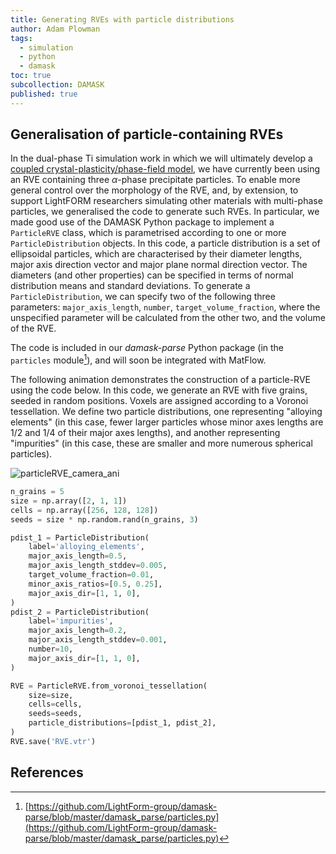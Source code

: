 ```yaml
---
title: Generating RVEs with particle distributions
author: Adam Plowman
tags:
  - simulation
  - python
  - damask
toc: true
subcollection: DAMASK
published: true
---
```


## Generalisation of particle-containing RVEs

In the dual-phase Ti simulation work in which we will ultimately develop a [coupled crystal-plasticity/phase-field model](/wiki/blog/ti-cp-pf-overview), we have currently been using an RVE containing three $\alpha$-phase precipitate particles. To enable more general control over the morphology of the RVE, and, by extension, to support LightFORM researchers simulating other materials with multi-phase particles, we generalised the code to generate such RVEs. In particular, we made good use of the DAMASK Python package to implement a `ParticleRVE` class, which is parametrised according to one or more `ParticleDistribution` objects. In this code, a particle distribution is a set of ellipsoidal particles, which are characterised by their diameter lengths, major axis direction vector and major plane normal direction vector. The diameters (and other properties) can be specified in terms of normal distribution means and standard deviations. To generate a `ParticleDistribution`, we can specify two of the following three parameters: `major_axis_length`, `number`, `target_volume_fraction`, where the unspecified parameter will be calculated from the other two, and the volume of the RVE.

The code is included in our *damask-parse* Python package (in the `particles` module[^1]), and will soon be integrated with MatFlow.

The following animation demonstrates the construction of a particle-RVE using the code below. In this code, we generate an RVE with five grains, seeded in random positions. Voxels are assigned according to a Voronoi tessellation. We define two particle distributions, one representing "alloying elements" (in this case, fewer larger particles whose minor axes lengths are 1/2 and 1/4 of their major axes lengths), and another representing "impurities" (in this case, these are smaller and more numerous spherical particles).

![particleRVE_camera_ani](/wiki/assets/images/posts/particleRVE_camera_ani.gif)

```python
n_grains = 5
size = np.array([2, 1, 1])
cells = np.array([256, 128, 128])
seeds = size * np.random.rand(n_grains, 3)

pdist_1 = ParticleDistribution(
    label='alloying_elements',
    major_axis_length=0.5,
    major_axis_length_stddev=0.005,
    target_volume_fraction=0.01,
    minor_axis_ratios=[0.5, 0.25],
    major_axis_dir=[1, 1, 0],
)
pdist_2 = ParticleDistribution(
    label='impurities',
    major_axis_length=0.2,
    major_axis_length_stddev=0.001,
    number=10,
    major_axis_dir=[1, 1, 0],    
)

RVE = ParticleRVE.from_voronoi_tessellation(
    size=size,
    cells=cells,
    seeds=seeds,
    particle_distributions=[pdist_1, pdist_2],
)
RVE.save('RVE.vtr')
```

## References

[^1]: [https://github.com/LightForm-group/damask-parse/blob/master/damask_parse/particles.py](https://github.com/LightForm-group/damask-parse/blob/master/damask_parse/particles.py)
